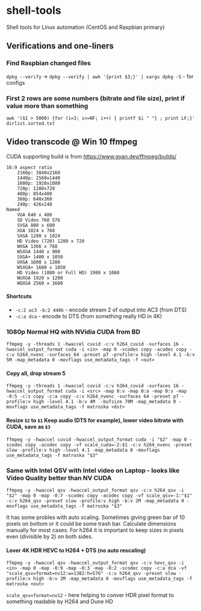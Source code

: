 # shell-tools
Shell tools for Linux automation (CentOS and Raspbian primary)


## Verifications and one-liners

### Find Raspbian changed files
`dpkg --verify` -> `dpkg --verify | awk '{print $3;}' | xargs dpkg -S` - for configs
### First 2 rows are some numbers (bitrate and file size), print if value more than something
`awk '($1 > 5000) {for (i=3; i<=NF; i++) { printf $i " "} ; print LF;}' dirlist.sorted.txt`

## Video transcode @ Win 10 ffmpeg
CUDA supporting build is from https://www.gyan.dev/ffmpeg/builds/
```
16:9 aspect ratio
    2160p: 3840x2160
    1440p: 2560x1440
    1080p: 1920x1080
    720p: 1280x720
    480p: 854x480
    360p: 640x360
    240p: 426x240
Named
    VGA 640 x 480
    SD Video 768 576
    SVGA 800 x 600
    XGA 1024 x 768
    SXGA 1280 x 1024
    HD Video (720) 1280 x 720
    WXGA 1366 x 768
    WSXGA 1440 x 900
    SXGA+ 1400 x 1050
    UXGA 1600 x 1200
    WSXGA+ 1680 x 1050
    HD Video (1080 or Full HD) 1980 x 1080
    WUXGA 1920 x 1200
    WQXGA 2560 x 1600
```
#### Shortcuts
* `-c:2 ac3 -b:2 448k` - encode stream 2 of output into AC3 (from DTS)
* `-c:a dca` - encode to DTS (from something really HD in 4K)

### 1080p Normal HQ with NVidia CUDA from BD
`ffmpeg -y -threads 1 -hwaccel cuvid -c:v h264_cuvid -surfaces 16 -hwaccel_output_format cuda -i <in> -map 0 -scodec copy -acodec copy -c:v h264_nvenc -surfaces 64 -preset p7 -profile:v high -level 4.1 -b:v 5M -map_metadata 0 -movflags use_metadata_tags -f <out>`
#### Copy all, drop stream 5
`ffmpeg -y -threads 1 -hwaccel cuvid -c:v h264_cuvid -surfaces 16 -hwaccel_output_format cuda -i <src> -map 0:v -map 0:a -map 0:s -map -0:5 -c:s copy -c:a copy -c:v h264_nvenc -surfaces 64 -preset p7 -profile:v high -level 4.1 -b:v 4M  -bufsize 70M -map_metadata 0 -movflags use_metadata_tags -f matroska <dst>`
#### Resize `$2` to `$1` Keep audio (DTS for example), lower video bitrate with CUDA, save as `$3`
`ffmpeg -y -hwaccel cuvid -hwaccel_output_format cuda -i "$2" -map 0 -scodec copy -acodec copy -vf scale_cuda=-2:$1 -c:v h264_nvenc -preset slow -profile:v high -level 4.1 -map_metadata 0 -movflags use_metadata_tags -f matroska "$3"`

### Same with Intel QSV with Intel video on Laptop - looks like Video Quality better than NV CUDA
`ffmpeg -y -hwaccel qsv -hwaccel_output_format qsv -c:v h264_qsv -i "$2" -map 0 -map -0:7 -scodec copy -acodec copy -vf scale_qsv=-1:"$1" -c:v h264_qsv -preset slow -profile:v high -b:v 2M -map_metadata 0 -movflags use_metadata_tags -f matroska "$3"`

It has some probles with auto scaling. Sometimes giving green bar of 10 pixels on bottom or it could be some trash bar. Calculate dimensions manually for most cases. For h264 it is important to keep sizes in pixels even (divisible by 2) on both sides.
#### Lover 4K HDR HEVC to H264 + DTS (no auto rescaling)
`ffmpeg -y -hwaccel qsv -hwaccel_output_format qsv -c:v hevc_qsv -i <in> -map 0 -map -0:9 -map -0:3 -map -0:2 -scodec copy -c:a dca -vf "scale_qsv=format=nv12:w=1382:h=576" -c:v h264_qsv -preset slow -profile:v high -b:v 2M -map_metadata 0 -movflags use_metadata_tags -f matroska <out>`

`scale_qsv=format=nv12` - here helping to conver HDR pixel format to something readable by H264 and Dune HD
